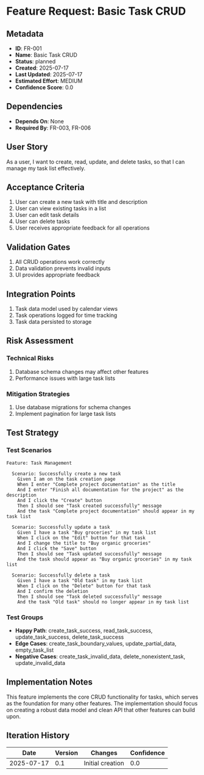 # Feature Request: Basic Task CRUD

## Metadata

- **ID**: FR-001
- **Name**: Basic Task CRUD
- **Status**: planned
- **Created**: 2025-07-17
- **Last Updated**: 2025-07-17
- **Estimated Effort**: MEDIUM
- **Confidence Score**: 0.0

## Dependencies

- **Depends On**: None
- **Required By**: FR-003, FR-006

## User Story

As a user, I want to create, read, update, and delete tasks, so that I can manage my task list effectively.

## Acceptance Criteria

1. User can create a new task with title and description
2. User can view existing tasks in a list
3. User can edit task details
4. User can delete tasks
5. User receives appropriate feedback for all operations

## Validation Gates

1. All CRUD operations work correctly
2. Data validation prevents invalid inputs
3. UI provides appropriate feedback

## Integration Points

1. Task data model used by calendar views
2. Task operations logged for time tracking
3. Task data persisted to storage

## Risk Assessment

### Technical Risks

1. Database schema changes may affect other features
2. Performance issues with large task lists

### Mitigation Strategies

1. Use database migrations for schema changes
2. Implement pagination for large task lists

## Test Strategy

### Test Scenarios

```gherkin
Feature: Task Management

  Scenario: Successfully create a new task
    Given I am on the task creation page
    When I enter "Complete project documentation" as the title
    And I enter "Finish all documentation for the project" as the description
    And I click the "Create" button
    Then I should see "Task created successfully" message
    And the task "Complete project documentation" should appear in my task list
    
  Scenario: Successfully update a task
    Given I have a task "Buy groceries" in my task list
    When I click on the "Edit" button for that task
    And I change the title to "Buy organic groceries"
    And I click the "Save" button
    Then I should see "Task updated successfully" message
    And the task should appear as "Buy organic groceries" in my task list
    
  Scenario: Successfully delete a task
    Given I have a task "Old task" in my task list
    When I click on the "Delete" button for that task
    And I confirm the deletion
    Then I should see "Task deleted successfully" message
    And the task "Old task" should no longer appear in my task list
```

### Test Groups

- **Happy Path**: create_task_success, read_task_success, update_task_success, delete_task_success
- **Edge Cases**: create_task_boundary_values, update_partial_data, empty_task_list
- **Negative Cases**: create_task_invalid_data, delete_nonexistent_task, update_invalid_data

## Implementation Notes

This feature implements the core CRUD functionality for tasks, which serves as the foundation for many other features. The implementation should focus on creating a robust data model and clean API that other features can build upon.

## Iteration History

| Date | Version | Changes | Confidence |
|------|---------|---------|------------|
| 2025-07-17 | 0.1 | Initial creation | 0.0 |

